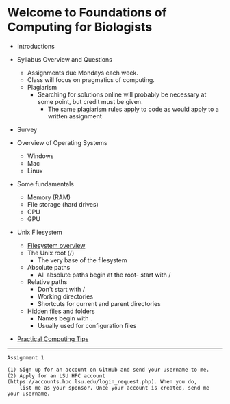 # Welcome to Foundations of Computing for Biologists

- Introductions

- Syllabus Overview and Questions
	- Assignments due Mondays each week.
	- Class will focus on pragmatics of computing.
	- Plagiarism
		- Searching for solutions online will probably be necessary at some point, but credit must be given.
    		- The same plagiarism rules apply to code as would apply to a written assignment

- Survey

- Overview of Operating Systems
  - Windows
  - Mac
  - Linux

- Some fundamentals
  - Memory (RAM)
  - File storage (hard drives)
  - CPU
  - GPU

- Unix Filesystem
	- [Filesystem overview](https://github.com/FoundCompBio-Spr22/Intro_Week1/blob/main/Filesystems.md)
 	- The Unix root (/)
   		- The very base of the filesystem
	- Absolute paths
		- All absolute paths begin at the root- start with /
	- Relative paths
		- Don't start with /
		- Working directories
		- Shortcuts for current and parent directories
	- Hidden files and folders
		- Names begin with `.`
		- Usually used for configuration files

- [Practical Computing Tips](https://github.com/FoundCompBio-Spr22/Intro_Week1/blob/main/ComputingTips.md)

---------------
```
Assignment 1

(1) Sign up for an account on GitHub and send your username to me.
(2) Apply for an LSU HPC account (https://accounts.hpc.lsu.edu/login_request.php). When you do, 
    list me as your sponsor. Once your account is created, send me your username.
```
